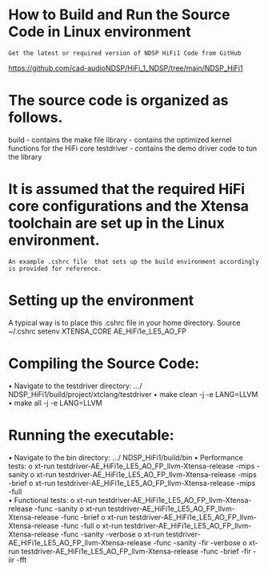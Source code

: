 # How to Build and Run the Source Code in Linux environment
	Get the latest or required version of NDSP HiFi1 Code from GitHub 
  https://github.com/cad-audioNDSP/HiFi_1_NDSP/tree/main/NDSP_HiFi1

# The source code is organized as follows.
  build - contains the make file 
  library - contains the optimized kernel functions for the HiFi core 
  testdriver - contains the demo driver code to tun the library   

# It is assumed that the required HiFi core configurations and the Xtensa toolchain are set up in the Linux environment. 
 	An example .cshrc file  that sets up the build environment accordingly is provided for reference.   

# Setting up the environment 
  A typical way is to place this .cshrc file in your home directory. 
  Source ~/.cshrc 
  setenv XTENSA_CORE AE_HiFi1e_LE5_AO_FP

# Compiling the Source Code: 
  •	Navigate to the testdriver directory: 
  …/ NDSP_HiFi1/build/project/xtclang/testdriver
  •	make clean -j -e LANG=LLVM  
  •	make all -j -e LANG=LLVM 


# Running the executable: 
•	Navigate to the bin directory: 
…/ NDSP_HiFi1/build/bin
•	Performance tests:
  o	xt-run testdriver-AE_HiFi1e_LE5_AO_FP_llvm-Xtensa-release -mips -sanity
  o	xt-run testdriver-AE_HiFi1e_LE5_AO_FP_llvm-Xtensa-release -mips -brief 
  o	xt-run testdriver-AE_HiFi1e_LE5_AO_FP_llvm-Xtensa-release -mips -full   
•	Functional tests:
  o	xt-run testdriver-AE_HiFi1e_LE5_AO_FP_llvm-Xtensa-release -func -sanity
  o	xt-run testdriver-AE_HiFi1e_LE5_AO_FP_llvm-Xtensa-release -func -brief
  o	xt-run testdriver-AE_HiFi1e_LE5_AO_FP_llvm-Xtensa-release -func -full
  o	xt-run testdriver-AE_HiFi1e_LE5_AO_FP_llvm-Xtensa-release -func -sanity -verbose 
  o	xt-run testdriver-AE_HiFi1e_LE5_AO_FP_llvm-Xtensa-release -func -sanity -fir -verbose 
  o	xt-run testdriver-AE_HiFi1e_LE5_AO_FP_llvm-Xtensa-release -func -brief -fir -iir -fft
